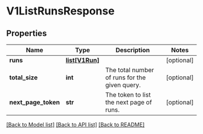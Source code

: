 # V1ListRunsResponse

## Properties
Name | Type | Description | Notes
------------ | ------------- | ------------- | -------------
**runs** | [**list[V1Run]**](V1Run.md) |  | [optional] 
**total_size** | **int** | The total number of runs for the given query. | [optional] 
**next_page_token** | **str** | The token to list the next page of runs. | [optional] 

[[Back to Model list]](../README.md#documentation-for-models) [[Back to API list]](../README.md#documentation-for-api-endpoints) [[Back to README]](../README.md)


